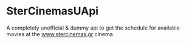 # SterCinemasUApi
A completely unofficial &amp; dummy api to get the schedule for available movies at the www.stercinemas.gr cinema
